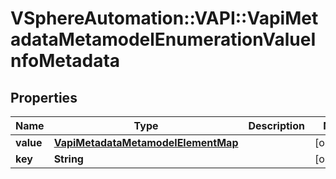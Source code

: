 # VSphereAutomation::VAPI::VapiMetadataMetamodelEnumerationValueInfoMetadata

## Properties
Name | Type | Description | Notes
------------ | ------------- | ------------- | -------------
**value** | [**VapiMetadataMetamodelElementMap**](VapiMetadataMetamodelElementMap.md) |  | [optional] 
**key** | **String** |  | [optional] 


